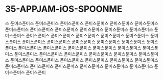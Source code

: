 # 35-APPJAM-iOS-SPOONME
스 푼미스푼미스 푼미스푼미스 푼미스푼미스 푼미스푼미스 푼미스푼미스 푼미스푼미스 푼미스푼미스 푼미스푼미스 푼미스푼미스 푼미스푼미스 푼미스푼미스 푼미스푼미스 푼미스푼미스 푼미스푼미스 푼미스푼미스 푼미스푼미스 푼미스푼미스 푼미스푼미스 푼미스푼미스 푼미스푼미스 푼미스푼미스 푼미스푼미스 푼미스푼미스 푼미스푼미스 푼미스푼미스 푼미스푼미스 푼미스푼미스 푼미스푼미스 푼미스푼미스 푼미스푼미스 푼미스푼미스 푼미스푼미스 푼미스푼미스 푼미스푼미스 푼미스푼미스 푼미스푼미스 푼미스푼미스 푼미스푼미스 푼미스푼미스 푼미스푼미스 푼미스푼미스 푼미스푼미스 푼미스푼미스 푼미스푼미스 푼미스푼미스 푼미스푼미스 푼미스푼미스 푼미스푼미스 푼미스푼미스 푼미스푼미스 푼미스푼미
